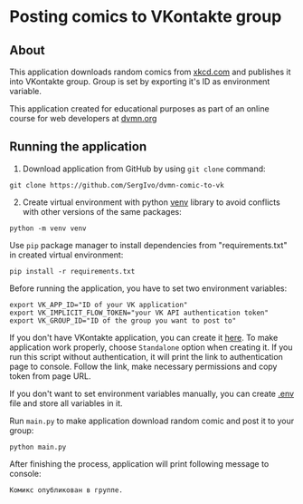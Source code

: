 # Posting comics to VKontakte group

## About

This application downloads  random comics from [xkcd.com](https://xkcd.com) and publishes it into VKontakte group. Group is set by exporting it's ID as environment variable.

This application created for educational purposes as part of an online course for web developers at [dvmn.org](https://dvmn.org/)

## Running the application

1. Download application from GitHub by using `git clone` command:
```
git clone https://github.com/SergIvo/dvmn-comic-to-vk
```
2. Create virtual environment with python [venv](https://docs.python.org/3/library/venv.html) library to avoid conflicts with other versions of the same packages:
```
python -m venv venv
```
Use `pip` package manager to install dependencies from "requirements.txt" in created virtual environment:
```
pip install -r requirements.txt
```
Before running the application, you have to set two environment variables:
```
export VK_APP_ID="ID of your VK application"
export VK_IMPLICIT_FLOW_TOKEN="your VK API authentication token"
export VK_GROUP_ID="ID of the group you want to post to"
```
If you don't have VKontakte application, you can create it [here](https://vk.com/editapp?act=create). To make application work properly, choose `Standalone` option when creating it.
If you run this script without authentication, it will print the link to authentication page to console. Follow the link, make necessary permissions and copy token from page URL.

If you don't want to set environment variables manually, you can create [.env](https://pypi.org/project/python-dotenv/#getting-started) file and store all variables in it. 

Run `main.py` to make application download random comic and post it to your group:
```
python main.py
```
After finishing the process, application will print following message to console:
```
Комикс опубликован в группе.
```
